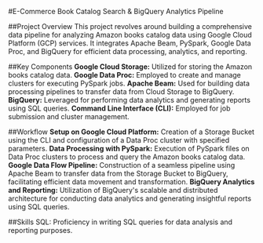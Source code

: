 #E-Commerce Book Catalog Search & BigQuery Analytics Pipeline

##Project Overview
This project revolves around building a comprehensive data pipeline for analyzing Amazon books catalog data using Google Cloud Platform (GCP) services. It integrates Apache Beam, PySpark, Google Data Proc, and BigQuery for efficient data processing, analytics, and reporting.

##Key Components
**Google Cloud Storage:** Utilized for storing the Amazon books catalog data.
**Google Data Proc:** Employed to create and manage clusters for executing PySpark jobs.
**Apache Beam:** Used for building data processing pipelines to transfer data from Cloud Storage to BigQuery.
**BigQuery:** Leveraged for performing data analytics and generating reports using SQL queries.
**Command Line Interface (CLI):** Employed for job submission and cluster management.

##Workflow
**Setup on Google Cloud Platform:** Creation of a Storage Bucket using the CLI and configuration of a Data Proc cluster with specified parameters.
**Data Processing with PySpark:** Execution of PySpark files on Data Proc clusters to process and query the Amazon books catalog data.
**Google Data Flow Pipeline:** Construction of a seamless pipeline using Apache Beam to transfer data from the Storage Bucket to BigQuery, facilitating efficient data movement and transformation.
**BigQuery Analytics and Reporting:** Utilization of BigQuery's scalable and distributed architecture for conducting data analytics and generating insightful reports using SQL queries.

##Skills
SQL: Proficiency in writing SQL queries for data analysis and reporting purposes.
